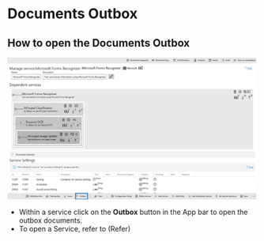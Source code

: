 # Documents Outbox

## How to open the Documents Outbox

![](<../.gitbook/assets/77 (1) (1).png>)

* Within a service click on the **Outbox** button in the App bar to open the outbox documents.
* To open a Service, refer to (Refer)
